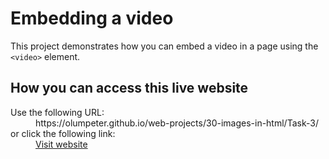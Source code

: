 # Embedding a video

This project demonstrates how you can embed a video in a page using the <code>&lt;video&gt;</code> element.

## How you can access this live website

<dl>
  <dt style="font-style: normal;">
    Use the following URL:
  </dt>
  <dd>
    https://olumpeter.github.io/web-projects/30-images-in-html/Task-3/
  </dd>
  
  <dt style="font-style: normal;">
    or click the following link:
  </dt>
  <dd>
    <a href="https://olumpeter.github.io/web-projects/30-images-in-html/Task-3/">Visit website</a>
  </dd>
</dl>
